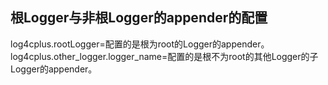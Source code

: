 ## 根Logger与非根Logger的appender的配置
log4cplus.rootLogger=配置的是根为root的Logger的appender。  
log4cplus.other_logger.logger_name=配置的是根不为root的其他Logger的子Logger的appender。